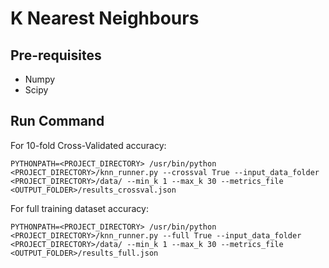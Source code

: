 # K Nearest Neighbours

## Pre-requisites
* Numpy
* Scipy


## Run Command

For 10-fold Cross-Validated accuracy:

```
PYTHONPATH=<PROJECT_DIRECTORY> /usr/bin/python <PROJECT_DIRECTORY>/knn_runner.py --crossval True --input_data_folder <PROJECT_DIRECTORY>/data/ --min_k 1 --max_k 30 --metrics_file <OUTPUT_FOLDER>/results_crossval.json 
```

For full training dataset accuracy:

```
PYTHONPATH=<PROJECT_DIRECTORY> /usr/bin/python <PROJECT_DIRECTORY>/knn_runner.py --full True --input_data_folder <PROJECT_DIRECTORY>/data/ --min_k 1 --max_k 30 --metrics_file <OUTPUT_FOLDER>/results_full.json
```
